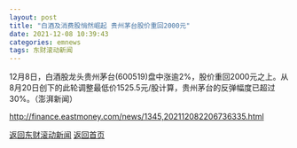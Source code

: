 ```yaml
---
layout: post
title: "白酒及消费股悄然崛起 贵州茅台股价重回2000元"
date: 2021-12-08 10:39:43
categories: emnews
tags: 东财滚动新闻
---
```


12月8日，白酒股龙头贵州茅台(600519)盘中涨逾2%，股价重回2000元之上。从8月20日创下的此轮调整最低价1525.5元/股计算，贵州茅台的反弹幅度已超过30%。（澎湃新闻）

<http://finance.eastmoney.com/news/1345,202112082206736335.html>

[返回东财滚动新闻](../emnews/)
[返回首页](../)